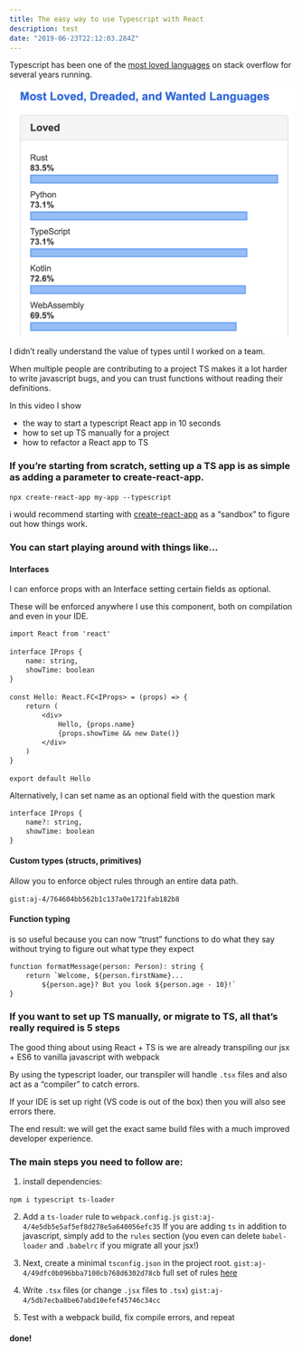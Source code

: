 ```yaml
---
title: The easy way to use Typescript with React
description: test
date: "2019-06-23T22:12:03.284Z"
---
```


Typescript has been one of the [most loved languages](https://insights.stackoverflow.com/survey/2019#most-loved-dreaded-and-wanted) on stack overflow for several years running.

![Typescript is the number 3 most loved language on stack overflow](./loved-languages.png)

I didn’t really understand the value of types until I worked on a team.

When multiple people are contributing to a project TS makes it a lot harder to write javascript bugs, and you can trust functions without reading their definitions.

In this video I show 
- the way to start a typescript React app in 10 seconds
- how to set up TS manually for a project
- how to refactor a React app to TS

### If you’re starting from scratch, setting up a TS app is as simple as adding a parameter to create-react-app.

`npx create-react-app my-app --typescript`

i would recommend starting with [create-react-app](https://facebook.github.io/create-react-app/docs/adding-typescript) as a “sandbox” to figure out how things work.

### You can start playing around with things like...

#### Interfaces
I can enforce props with an Interface setting certain fields as optional.

These will be enforced anywhere I use this component, both on compilation and even in your IDE.

```
import React from 'react'

interface IProps {
    name: string,
    showTime: boolean
}

const Hello: React.FC<IProps> = (props) => {
    return (
        <div>
            Hello, {props.name}
            {props.showTime && new Date()}
        </div>
    )
}

export default Hello
```

Alternatively, I can set name as an optional field with the question mark

```
interface IProps {
    name?: string,
    showTime: boolean
}
```

#### Custom types (structs, primitives)
Allow you to enforce object rules through an entire data path.

`gist:aj-4/764604bb562b1c137a0e1721fab182b8`

#### Function typing 
is so useful because you can now “trust” functions to do what they say without trying to figure out what type they expect

```
function formatMessage(person: Person): string {
    return `Welcome, ${person.firstName}... 
        ${person.age}? But you look ${person.age - 10}!`
}
```

### If you want to set up TS manually, or migrate to TS, all that’s really required is 5 steps

The good thing about using React + TS is we are already transpiling our jsx + ES6 to vanilla javascript with webpack

By using the typescript loader, our transpiler will handle `.tsx` files and also act as a “compiler” to catch errors.

If your IDE is set up right (VS code is out of the box) then you will also see errors there.

The end result: we will get the exact same build files with a much improved developer experience.

### The main steps you need to follow are:

1. install dependencies:

`npm i typescript ts-loader`

2. Add a `ts-loader` rule to `webpack.config.js` 
`gist:aj-4/4e5db5e5af5ef8d278e5a640056efc35`
If you are adding `ts` in addition to javascript, simply add to the `rules` section
(you even can delete `babel-loader` and `.babelrc` if you migrate all your jsx!)

3. Next, create a minimal `tsconfig.json` in the project root.
`gist:aj-4/49dfc0b096bba7100cb768d6302d78cb`
full set of rules [here](https://www.typescriptlang.org/docs/handbook/tsconfig-json.html)

4. Write `.tsx` files (or change `.jsx` files to `.tsx`) 
`gist:aj-4/5db7ecba8be67abd10efef45746c34cc`

5. Test with a webpack build, fix compile errors, and repeat

#### done!